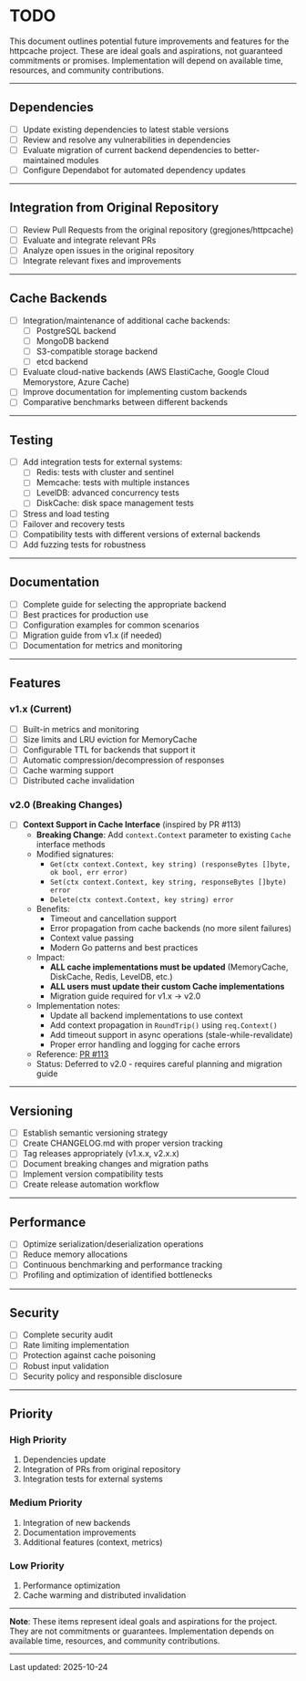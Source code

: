 # TODO

This document outlines potential future improvements and features for the httpcache project. These are ideal goals and aspirations, not guaranteed commitments or promises. Implementation will depend on available time, resources, and community contributions.

---

## Dependencies

- [ ] Update existing dependencies to latest stable versions
- [ ] Review and resolve any vulnerabilities in dependencies
- [ ] Evaluate migration of current backend dependencies to better-maintained modules
- [ ] Configure Dependabot for automated dependency updates

---

## Integration from Original Repository

- [ ] Review Pull Requests from the original repository (gregjones/httpcache)
- [ ] Evaluate and integrate relevant PRs
- [ ] Analyze open issues in the original repository
- [ ] Integrate relevant fixes and improvements

---

## Cache Backends

- [ ] Integration/maintenance of additional cache backends:
  - [ ] PostgreSQL backend
  - [ ] MongoDB backend
  - [ ] S3-compatible storage backend
  - [ ] etcd backend
- [ ] Evaluate cloud-native backends (AWS ElastiCache, Google Cloud Memorystore, Azure Cache)
- [ ] Improve documentation for implementing custom backends
- [ ] Comparative benchmarks between different backends

---

## Testing

- [ ] Add integration tests for external systems:
  - [ ] Redis: tests with cluster and sentinel
  - [ ] Memcache: tests with multiple instances
  - [ ] LevelDB: advanced concurrency tests
  - [ ] DiskCache: disk space management tests
- [ ] Stress and load testing
- [ ] Failover and recovery tests
- [ ] Compatibility tests with different versions of external backends
- [ ] Add fuzzing tests for robustness

---

## Documentation

- [ ] Complete guide for selecting the appropriate backend
- [ ] Best practices for production use
- [ ] Configuration examples for common scenarios
- [ ] Migration guide from v1.x (if needed)
- [ ] Documentation for metrics and monitoring

---

## Features

### v1.x (Current)

- [ ] Built-in metrics and monitoring
- [ ] Size limits and LRU eviction for MemoryCache
- [ ] Configurable TTL for backends that support it
- [ ] Automatic compression/decompression of responses
- [ ] Cache warming support
- [ ] Distributed cache invalidation

### v2.0 (Breaking Changes)

- [ ] **Context Support in Cache Interface** (inspired by PR #113)
  - **Breaking Change**: Add `context.Context` parameter to existing `Cache` interface methods
  - Modified signatures:
    - `Get(ctx context.Context, key string) (responseBytes []byte, ok bool, err error)`
    - `Set(ctx context.Context, key string, responseBytes []byte) error`
    - `Delete(ctx context.Context, key string) error`
  - Benefits:
    - Timeout and cancellation support
    - Error propagation from cache backends (no more silent failures)
    - Context value passing
    - Modern Go patterns and best practices
  - Impact:
    - **ALL cache implementations must be updated** (MemoryCache, DiskCache, Redis, LevelDB, etc.)
    - **ALL users must update their custom Cache implementations**
    - Migration guide required for v1.x → v2.0
  - Implementation notes:
    - Update all backend implementations to use context
    - Add context propagation in `RoundTrip()` using `req.Context()`
    - Add timeout support in async operations (stale-while-revalidate)
    - Proper error handling and logging for cache errors
  - Reference: [PR #113](https://github.com/gregjones/httpcache/pull/113)
  - Status: Deferred to v2.0 - requires careful planning and migration guide

---

## Versioning

- [ ] Establish semantic versioning strategy
- [ ] Create CHANGELOG.md with proper version tracking
- [ ] Tag releases appropriately (v1.x.x, v2.x.x)
- [ ] Document breaking changes and migration paths
- [ ] Implement version compatibility tests
- [ ] Create release automation workflow

---

## Performance

- [ ] Optimize serialization/deserialization operations
- [ ] Reduce memory allocations
- [ ] Continuous benchmarking and performance tracking
- [ ] Profiling and optimization of identified bottlenecks

---

## Security

- [ ] Complete security audit
- [ ] Rate limiting implementation
- [ ] Protection against cache poisoning
- [ ] Robust input validation
- [ ] Security policy and responsible disclosure

---

## Priority

### High Priority

1. Dependencies update
2. Integration of PRs from original repository
3. Integration tests for external systems

### Medium Priority

1. Integration of new backends
2. Documentation improvements
3. Additional features (context, metrics)

### Low Priority

1. Performance optimization
2. Cache warming and distributed invalidation

---

**Note**: These items represent ideal goals and aspirations for the project. They are not commitments or guarantees. Implementation depends on available time, resources, and community contributions.

---

Last updated: 2025-10-24
